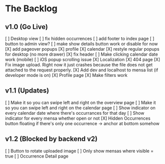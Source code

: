 # The Backlog

## v1.0 (Go Live)
[ ] Desktop view
  [ ] fix hidden occurrences
  [ ] add footer to index page
  [ ] button to admin view?
  [ ] make show details button work or disable for now
  [X] add pageover popups
    [X] profile
    [X] calendar
  [X] restyle regular popups for desktop (no more drawer)
  [X] fix header
[ ] Make clicking calendar date work (mobile)
[ ] iOS popup scrolling issue
[X] Localization
[X] 404 page
[X] Fix image upload. Right now it just crashes because the file does not get attached to the request properly.
[X] Add dev and localhost to mensa list (if developer mode is on)
[X] Profile page
[X] Make filters work


## v1.1 (Updates)

[ ] Make it so you can swipe left and right on the overview page
[ ] Make it so you can swipe left and right on the calendar page
[ ] Show indicator on every calendar date where there's occurrances for that day
[ ] Show indicator for every mensa whether open or not
[X] Hidden Occurrences button floating if there's only one occurrence -> anchor at bottom somehow


## v1.2 (Blocked by backend v2)

[ ] Button to rotate uploaded image
[ ] Only show mensas where visible = true
[ ] Occurrence Detail page
